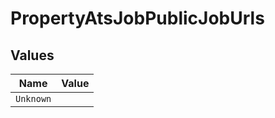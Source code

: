 # PropertyAtsJobPublicJobUrls


## Values

| Name      | Value     |
| --------- | --------- |
| `Unknown` |           |